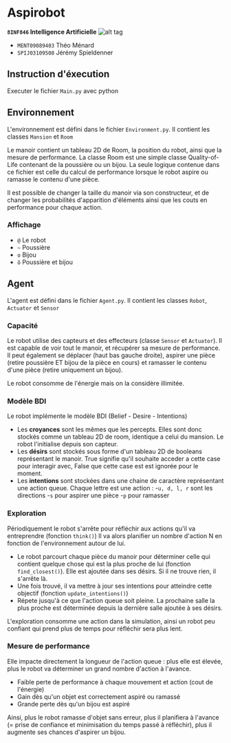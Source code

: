 # Aspirobot
**`8INF846` Intelligence Artificielle**
![alt tag](https://vgy.me/GaNIBk.gif)
- `MENT09089403` Théo Ménard
- `SPIJ03109508` Jérémy Spieldenner

## Instruction d'éxecution
Executer le fichier `Main.py` avec python

## Environnement
L'environnement est défini dans le fichier `Environment.py`. Il contient les classes `Mansion` et `Room`

Le manoir contient un tableau 2D de Room, la position du robot, ainsi que la mesure de performance.
La classe Room est une simple classe Quality-of-Life contenant de la poussière ou un bijou.
La seule logique contenue dans ce fichier est celle du calcul de performance lorsque le robot aspire ou ramasse le contenu d'une pièce.

Il est possible de changer la taille du manoir via son constructeur, et de changer les probabilités d'apparition d'éléments ainsi que les couts en performance pour chaque action.

### Affichage
- `@` Le robot
- `~` Poussière
- `o` Bijou
- `õ` Poussière et bijou

## Agent
L'agent est défini dans le fichier `Agent.py`. Il contient les classes `Robot`, `Actuator` et `Sensor`

### Capacité
Le robot utilise des capteurs et des effecteurs (classe `Sensor` et `Actuator`).
Il est capable de voir tout le manoir, et récupérer sa mesure de performance.
Il peut également se déplacer (haut bas gauche droite), aspirer une pièce (retire poussière ET bijou de la pièce en cours) et ramasser le contenu d'une pièce (retire uniquement un bijou).

Le robot consomme de l'énergie mais on la considère illimitée.

### Modèle BDI
Le robot implémente le modèle BDI (Belief - Desire - Intentions)
- Les **croyances** sont les mêmes que les percepts. Elles sont donc stockés comme un tableau 2D de room, identique a celui du mansion. Le robot l'initialise depuis son capteur.
- Les **désirs** sont stockés sous forme d'un tableau 2D de booleans représentant le manoir. True signifie qu'il souhaite acceder a cette case pour interagir avec, False que cette case est est ignorée pour le moment.
- Les **intentions** sont stockées dans une chaine de caractère représentant une action queue. Chaque lettre est une action :
  -`u, d, l, r` sont les directions
  -`s` pour aspirer une pièce
  -`p` pour ramasser
  
### Exploration
Périodiquement le robot s'arrête pour réfléchir aux actions qu'il va entreprendre (fonction `think()`)
Il va alors planifier un nombre d'action N en fonction de l'environnement autour de lui.
- Le robot parcourt chaque pièce du manoir pour déterminer celle qui contient quelque chose qui est la plus proche de lui (fonction `find_closest()`). Elle est ajoutée dans ses désirs. Si il ne trouve rien, il s'arrête là.
- Une fois trouvé, il va mettre à jour ses intentions pour atteindre cette objectif (fonction `update_intentions()`)
- Répete jusqu'à ce que l'action queue soit pleine. La prochaine salle la plus proche est déterminée depuis la dernière salle ajoutée à ses désirs.

L'exploration consomme une action dans la simulation, ainsi un robot peu confiant qui prend plus de temps pour réfléchir sera plus lent.

### Mesure de performance
Elle impacte directement la longueur de l'action queue : plus elle est élevée, plus le robot va déterminer un grand nombre d'action à l'avance.
- Faible perte de performance à chaque mouvement et action (cout de l'énergie)
- Gain dès qu'un objet est correctement aspiré ou ramassé
- Grande perte dès qu'un bijou est aspiré

Ainsi, plus le robot ramasse d'objet sans erreur, plus il planifiera à l'avance (= prise de confiance et minimisation du temps passé à réfléchir), plus il augmente ses chances d'aspirer un bijou.
